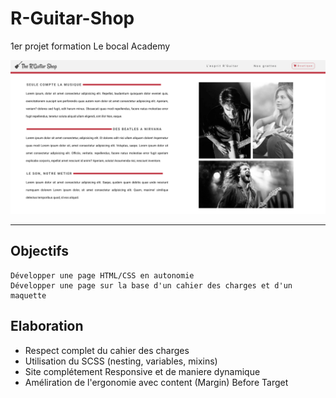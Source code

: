 # R-Guitar-Shop
1er projet formation Le bocal Academy


![Screenshot](screenshot.png)

***
## Objectifs

    Développer une page HTML/CSS en autonomie
    Développer une page sur la base d'un cahier des charges et d'un maquette
    
## Elaboration

* Respect complet du cahier des charges
* Utilisation du SCSS (nesting, variables, mixins)
* Site complétement Responsive et de maniere dynamique
* Améliration de l'ergonomie avec content (Margin) Before Target
